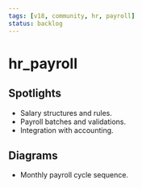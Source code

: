 ```yaml
---
tags: [v18, community, hr, payroll]
status: backlog
---
```

# hr_payroll

## Spotlights
- Salary structures and rules.
- Payroll batches and validations.
- Integration with accounting.

## Diagrams
- Monthly payroll cycle sequence.


